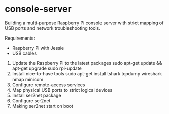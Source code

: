 # console-server
Building a multi-purpose Raspberry Pi console server with strict mapping of USB ports and network troubleshooting tools.

Requirements:
* Raspberry Pi with Jessie
* USB cables

1. Update the Raspberry Pi to the latest packages
    sudo apt-get update && apt-get upgrade
    sudo rpi-update
2. Install nice-to-have tools
    sudo apt-get install tshark tcpdump wireshark nmap minicom
3. Configure remote-access services
4. Map physical USB ports to strict logical devices
5. Install ser2net package
6. Configure ser2net
7. Making ser2net start on boot
